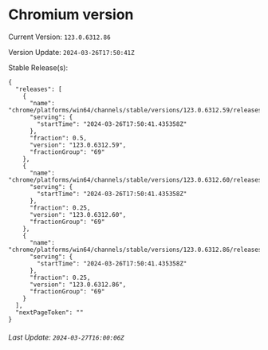 # Chromium version

Current Version: `123.0.6312.86`

Version Update: `2024-03-26T17:50:41Z`

Stable Release(s):
```
{
  "releases": [
    {
      "name": "chrome/platforms/win64/channels/stable/versions/123.0.6312.59/releases/1711475441",
      "serving": {
        "startTime": "2024-03-26T17:50:41.435358Z"
      },
      "fraction": 0.5,
      "version": "123.0.6312.59",
      "fractionGroup": "69"
    },
    {
      "name": "chrome/platforms/win64/channels/stable/versions/123.0.6312.60/releases/1711475441",
      "serving": {
        "startTime": "2024-03-26T17:50:41.435358Z"
      },
      "fraction": 0.25,
      "version": "123.0.6312.60",
      "fractionGroup": "69"
    },
    {
      "name": "chrome/platforms/win64/channels/stable/versions/123.0.6312.86/releases/1711475441",
      "serving": {
        "startTime": "2024-03-26T17:50:41.435358Z"
      },
      "fraction": 0.25,
      "version": "123.0.6312.86",
      "fractionGroup": "69"
    }
  ],
  "nextPageToken": ""
}
```

###### Last Update: `2024-03-27T16:00:06Z`
        